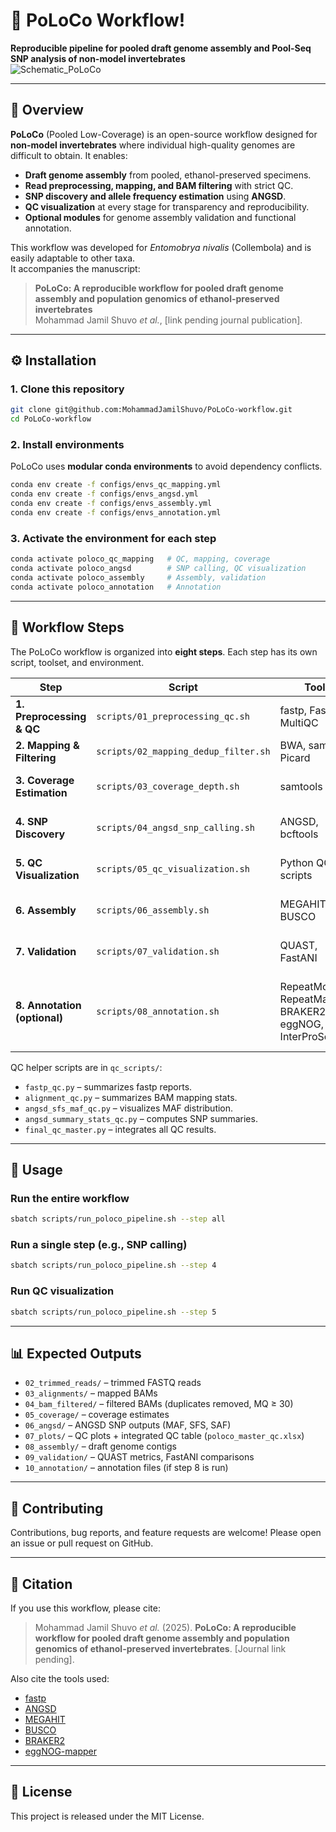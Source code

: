 # 🧬 PoLoCo Workflow!
**Reproducible pipeline for pooled draft genome assembly and Pool-Seq SNP analysis of non-model invertebrates**  
![Schematic_PoLoCo](https://github.com/user-attachments/assets/ef1b0f60-ce2b-40bd-8639-f7e089442514)

---

## 📖 Overview  

**PoLoCo** (Pooled Low-Coverage) is an open-source workflow designed for **non-model invertebrates** where individual high-quality genomes are difficult to obtain. It enables:  

- **Draft genome assembly** from pooled, ethanol-preserved specimens.  
- **Read preprocessing, mapping, and BAM filtering** with strict QC.  
- **SNP discovery and allele frequency estimation** using **ANGSD**.  
- **QC visualization** at every stage for transparency and reproducibility.  
- **Optional modules** for genome assembly validation and functional annotation.  

This workflow was developed for *Entomobrya nivalis* (Collembola) and is easily adaptable to other taxa.  
It accompanies the manuscript:  

> **PoLoCo: A reproducible workflow for pooled draft genome assembly and population genomics of ethanol-preserved invertebrates**  
> Mohammad Jamil Shuvo *et al.*, [link pending journal publication].  

---

## ⚙️ Installation  

### 1. Clone this repository  
```bash
git clone git@github.com:MohammadJamilShuvo/PoLoCo-workflow.git
cd PoLoCo-workflow
```

### 2. Install environments  
PoLoCo uses **modular conda environments** to avoid dependency conflicts.  

```bash
conda env create -f configs/envs_qc_mapping.yml
conda env create -f configs/envs_angsd.yml
conda env create -f configs/envs_assembly.yml
conda env create -f configs/envs_annotation.yml
```

### 3. Activate the environment for each step  
```bash
conda activate poloco_qc_mapping   # QC, mapping, coverage
conda activate poloco_angsd        # SNP calling, QC visualization
conda activate poloco_assembly     # Assembly, validation
conda activate poloco_annotation   # Annotation
```

---

## 📂 Workflow Steps  

The PoLoCo workflow is organized into **eight steps**. Each step has its own script, toolset, and environment.  

| Step | Script | Tools | Environment | Outputs |
|------|--------|-------|-------------|---------|
| **1. Preprocessing & QC** | `scripts/01_preprocessing_qc.sh` | fastp, FastQC, MultiQC | `poloco_qc_mapping` | Trimmed FASTQ, QC reports |
| **2. Mapping & Filtering** | `scripts/02_mapping_dedup_filter.sh` | BWA, samtools, Picard | `poloco_qc_mapping` | Filtered BAM files |
| **3. Coverage Estimation** | `scripts/03_coverage_depth.sh` | samtools | `poloco_qc_mapping` | Mean coverage per pool |
| **4. SNP Discovery** | `scripts/04_angsd_snp_calling.sh` | ANGSD, bcftools | `poloco_angsd` | SAF, SFS, MAF, SNP stats |
| **5. QC Visualization** | `scripts/05_qc_visualization.sh` | Python QC scripts | `poloco_angsd` | SNP histograms, QC tables |
| **6. Assembly** | `scripts/06_assembly.sh` | MEGAHIT, BUSCO | `poloco_assembly` | Draft genome assembly |
| **7. Validation** | `scripts/07_validation.sh` | QUAST, FastANI | `poloco_assembly` | Assembly metrics, ANI |
| **8. Annotation (optional)** | `scripts/08_annotation.sh` | RepeatModeler, RepeatMasker, BRAKER2, eggNOG, InterProScan | `poloco_annotation` | Masked genome, gene models, annotation tables |

QC helper scripts are in `qc_scripts/`:
- `fastp_qc.py` – summarizes fastp reports.  
- `alignment_qc.py` – summarizes BAM mapping stats.  
- `angsd_sfs_maf_qc.py` – visualizes MAF distribution.  
- `angsd_summary_stats_qc.py` – computes SNP summaries.  
- `final_qc_master.py` – integrates all QC results.  

---

## 🚀 Usage  

### Run the entire workflow  
```bash
sbatch scripts/run_poloco_pipeline.sh --step all
```

### Run a single step (e.g., SNP calling)  
```bash
sbatch scripts/run_poloco_pipeline.sh --step 4
```

### Run QC visualization  
```bash
sbatch scripts/run_poloco_pipeline.sh --step 5
```

---

## 📊 Expected Outputs  

- `02_trimmed_reads/` – trimmed FASTQ reads  
- `03_alignments/` – mapped BAMs  
- `04_bam_filtered/` – filtered BAMs (duplicates removed, MQ ≥ 30)  
- `05_coverage/` – coverage estimates  
- `06_angsd/` – ANGSD SNP outputs (MAF, SFS, SAF)  
- `07_plots/` – QC plots + integrated QC table (`poloco_master_qc.xlsx`)  
- `08_assembly/` – draft genome contigs  
- `09_validation/` – QUAST metrics, FastANI comparisons  
- `10_annotation/` – annotation files (if step 8 is run)  

---

## 🙌 Contributing  

Contributions, bug reports, and feature requests are welcome! Please open an issue or pull request on GitHub.  

---

## 📖 Citation  

If you use this workflow, please cite:  

> Mohammad Jamil Shuvo *et al.* (2025). **PoLoCo: A reproducible workflow for pooled draft genome assembly and population genomics of ethanol-preserved invertebrates**. [Journal link pending].  

Also cite the tools used:  
- [fastp](https://github.com/OpenGene/fastp)  
- [ANGSD](http://www.popgen.dk/angsd)  
- [MEGAHIT](https://github.com/voutcn/megahit)  
- [BUSCO](https://busco.ezlab.org)  
- [BRAKER2](https://github.com/Gaius-Augustus/BRAKER)  
- [eggNOG-mapper](http://eggnog-mapper.embl.de/)  

---

## 📜 License  

This project is released under the MIT License.  
